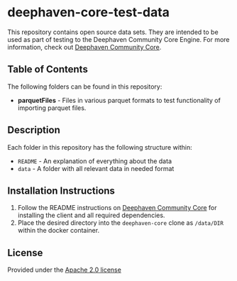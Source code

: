 

# deephaven-core-test-data

This repository contains open source data sets. They are intended to be used as part of testing to the Deephaven Community Core Engine. For more information, check out [Deephaven Community Core](https://github.com/deephaven/deephaven-core).

## Table of Contents

The following folders can be found in this repository:

- **parquetFiles** - Files in various parquet formats to test functionality of importing parquet files.


## Description

Each folder in this repository has the following structure within:

 - `README` - An explanation of everything about the data
 - `data` - A folder with all relevant data in needed format


## Installation Instructions

1. Follow the README instructions on [Deephaven Community Core](https://github.com/deephaven/deephaven-core) for installing the client and all required dependencies.
2. Place the desired directory into the `deephaven-core` clone as `/data/DIR` within the docker container.

## License

Provided under the [Apache 2.0 license](./LICENSE)
